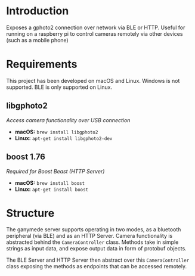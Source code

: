 # Introduction

Exposes a gphoto2 connection over network via BLE or HTTP. Useful for running on a raspberry pi to control 
cameras remotely via other devices (such as a mobile phone)

# Requirements

This project has been developed on macOS and Linux. Windows is not supported. BLE is only supported on Linux.

## libgphoto2

_Access camera functionality over USB connection_

- **macOS:** `brew install libgphoto2`
- **Linux:** `apt-get install libgphoto2-dev`

## boost 1.76

_Required for Boost Beast (HTTP Server)_

- **macOS:** `brew install boost`
- **Linux:** `apt-get install boost`

# Structure 

The ganymede server supports operating in two modes, as a bluetooth peripheral (via BLE) and as an HTTP Server. 
Camera functionality is abstracted behind the `CameraController` class. Methods take in simple strings as input data, 
and expose output data in form of protobuf objects.

The BLE Server and HTTP Server then abstract over this `CameraController` class exposing the methods as endpoints that can 
be accessed remotely.